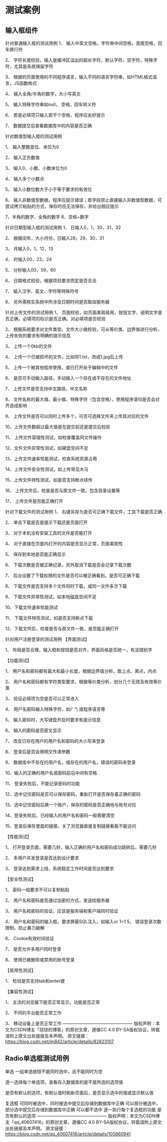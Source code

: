 # 测试案例

## 输入框组件

针对普通输入框的测试用例
1、 输入中英文空格，字符串中间空格，首尾空格，回车换行符

2、 字符长度校验，输入是缓冲区溢出的超长字符，默认字符，空字符，特殊字符，尤其是系统保留字符

3、 根据的页面使用的不同程序语言，输入不同的语言字符串，如HTML格式语言，JS函数格式

4、 输入全角/半角的数字，大小写英文

5、 输入特殊字符串如null， 空格，回车转义符

6、 若是必填项只输入若干个空格，程序应友好提示

7、 数据提交后查看数据库中的内容是否正确

针对数值型输入框的测试用例

1、 输入整数首位、末位为0

2、 输入正负数值

3、 输入0、小数、小数末位为0

4、 输入多个小数点

5、 输入小数位数大于小于等于要求的有效位

6、 输入非数值型数据，程序应提示错误；若字段禁止直接输入非数值型数据，可尝试拷贝粘贴的方式，保存时应无法保存，并给出相应提示

7、半角的数字、全角的数字 8、空格+数字

针对日期型输入框的测试用例
1、 日输入0，1，30，31，32

2、 根据闰年，大小月份，日输入28，29，30，31

3、 月输入0，1，12，13

4、 时输入00，23，24

5、 分秒输入00，59，60

6、 日期格式校验，根据项目要求而定是否合法

7、 输入汉字、英文、字符等特殊符号

8、 另外需核实系统中所涉及日期时间是否取自服务器

针对上传文件的测试用例
1、 页面校验，如页面美观易用，按钮文字、说明文字是否正确，必填项的标识是否正确，对必填项是否校验

2、 根据系统要求对文件类型、文件大小做校验，可从等价类、边界值进行分析，上传失败的要求有明确的提示信息

3、 上传一个0kb的文件

4、 上传一个已被损坏的文件，比如将1.txt，改成1.jpg后上传

5、 上传一个被其他程序使用，或已打开处于编辑中的文件

6、 是否可手动输入路径，手动输入一个存在或不存在的文件地址

7、 上传文件是否支持中文路径，中文名称

8、 文件名称的最大值、最小值、特殊字符（包含空格），使用程序语句是否会对齐造成影响

9、 上传文件是否可以同时上传多个，可否可选择文件夹上传其对应的文件

10、上传文件数超过最大值是在提交前还是提交后校验

11、 上传文件容错性测试，如检查覆盖同文件操作

12、文件文件异常性测试，如硬盘空间不足

13、上传文件速率性能测试，检查系统资源占用

14、上传文件安全性测试，如上传常见木马

15、上传文件特性测试，如是否支持断点续传

16、 上传文件后，检查是否与原文件一致，包含目录设置等

17、 上传文件是否能正确打开

针对下载文件的测试用例
1、 右键另存为是否可正确下载文件，工具下载是否正确

2、 单击下载是否是提示下载还是页面打开

3、 对于本机没有安装工具的文件是否能打开

4、 对于直接在页面内打开的内容是否显示正常，页面美观性

5、 保存到本地是否能正确显示

6、 下载次数是否被正确记录，另外取消下载是否会记录下载次数

7、 后台设置了下载权限的文件是否可以被正确看到，是否可正确下载

8、 下载文件是否支持多个文件同时下载，或同一文件多次下载

9、 下载文件异常性测试，如本地磁盘空间不足

10、下载文件速率性能测试

11、 下载文件特性测试，如是否支持断点下载

12、下载文件后，检查是否与原文件一致，是否能正确打开

针对用户注册登录的测试用例
【界面测试】

1、 布局是否合理，输入框和按钮是否对齐，界面风格是否统一，有没错别字

【功能测试】

1、 用户名和密码都有最大和最小长度，根据边界值分析，取上点、离点，内点

2、 用户名和密码都有字符类型要求，根据等价类分析，划分几个无效及有效等价类

3、 验证必填项为空是否可以正常进入

4、 用户名密码输入特殊字符，如/’ “\ 或程序语言等

5、 输入密码时，大写键盘开启时要求有提示信息

6、 输入的密码是否密文显示

7、 改变已存在用户的用户名和密码的大小写来登录

8、 登录后是否会用明文传递参数

9、 数据库中不存在的用户名，或存在的用户名，错误的密码来登录

10、输入的正确的用户名或密码前后中间有空格

11、 登录失败后，不能记录密码的功能

12、选中记住密码是否可以保存密码，重新打开是否保存着正确的密码

13、选中记住密码后换一个账户，保存的密码是否正确地与账号对应

14、登录失败后，已经输入的用户名和密码一般需要清空

15、登录后保存里面的链接，关了浏览器直接复制链接看能不能访问

【性能测试】

1、 打开登录页面，需要几秒，输入正确的用户名和密码成功跳转后，需要几秒

2、 多用户并发登录是否达到设计要求

3、 登录达到需求上线，系统稳定工作时间是否达到要求

【安全性测试】

1、 密码一般要求不可以复制粘贴

2、 用户名和密码是否通过加密的方式，发送给服务器

3、 用户名和密码的验证，应该是服务端和客户端同时验证

4、 用户名和密码的输入框，要求屏蔽SQL注入，如输入or 1=1 5、 错误登录次数限制，防止暴力破解

6、 Cookie有效时间验证

7、 是否允许多用户同时登录

8、 使用已被删除或禁用的账号登录

【易用性测试】

1、 检验是否支持tab和enter键

【兼容性测试】

1、 主流的浏览器下能否正常显示，功能是否正常

2、 不同的平台能否正常工作

3、 移动设备上是否正常工作
————————————————
版权声明：本文为CSDN博主「琼琼的博客」的原创文章，遵循CC 4.0 BY-SA版权协议，转载请附上原文出处链接及本声明。
原文链接：https://blog.csdn.net/ijn842/article/details/82823107

## Radio单选框测试用例

单选
一组单选按钮不能同时选中，且不能同时为空

逐一选择每个单选项，查看存入数据库的是不是所选的选项值

是否有默认的选项，有默认值时刷新页面后，是否显示选中的值或显示默认值

复选框
可同时被选中，同时被选中提交后存储到数据库中正确
可以部分被选中，部分选中提交后存储到数据库中正确
可以都不选中
逐一执行每个复选框的功能
是否有默认的选项
————————————————
版权声明：本文为CSDN博主「qq_40607416」的原创文章，遵循CC 4.0 BY-SA版权协议，转载请附上原文出处链接及本声明。
原文链接：https://blog.csdn.net/qq_40607416/article/details/105860941
